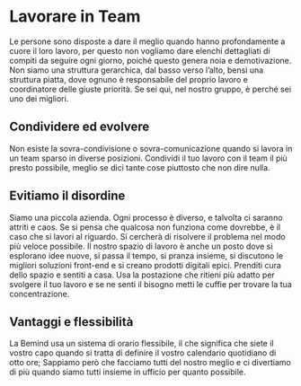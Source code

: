 # Lavorare in Team
Le persone sono disposte a dare il meglio quando hanno profondamente a cuore il loro lavoro, per questo non vogliamo dare elenchi dettagliati di compiti da seguire ogni giorno, poiché questo genera noia e demotivazione.
Non siamo una struttura gerarchica, dal basso verso l’alto, bensì una struttura piatta, dove ognuno è responsabile del proprio lavoro e coordinatore delle giuste priorità. Se sei qui, nel nostro gruppo, è perché sei uno dei migliori.

## Condividere ed evolvere
Non esiste la sovra-condivisione o sovra-comunicazione quando si lavora in un team sparso in diverse posizioni.
Condividi il tuo lavoro con il team il più presto possibile, meglio se dici tante cose piuttosto che non dire nulla.

## Evitiamo il disordine
Siamo una piccola azienda.
Ogni processo è diverso, e talvolta ci saranno attriti e caos.
Se si pensa che qualcosa non funziona come dovrebbe, è il caso che si lavori al riguardo. Si cercherà di risolvere il problema nel modo più veloce possibile.
Il nostro spazio di lavoro è anche un posto dove si esplorano idee nuove, si passa il tempo, si pranza insieme, si discutono le migliori soluzioni front-end e si creano prodotti digitali epici. Prenditi cura dello spazio e sentiti a casa.
Usa la postazione che ritieni più adatto per svolgere il tuo lavoro e se ne senti il bisogno metti le cuffie per trovare la tua concentrazione.

## Vantaggi e flessibilità
La Bemind usa un sistema di orario flessibile, il che significa che siete il vostro capo quando si tratta di definire il vostro calendario quotidiano di otto ore;
Sappiamo però che facciamo tutti del nostro meglio e ci divertiamo di più quando siamo tutti insieme in ufficio per quanto possibile.
